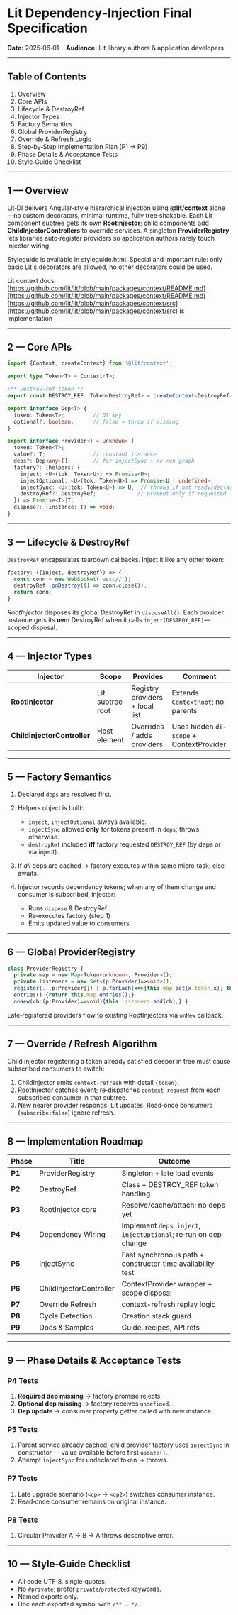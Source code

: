 # Lit Dependency‑Injection Final Specification

**Date:** 2025‑06‑01    **Audience:** Lit library authors & application developers

---

## Table of Contents

1. Overview
2. Core APIs
3. Lifecycle & DestroyRef
4. Injector Types
5. Factory Semantics
6. Global ProviderRegistry
7. Override & Refresh Logic
8. Step‑by‑Step Implementation Plan (P1 → P9)
9. Phase Details & Acceptance Tests
10. Style‑Guide Checklist

---

## 1 — Overview

Lit‑DI delivers Angular‑style hierarchical injection using **@lit/context** alone—no custom decorators, minimal runtime, fully tree‑shakable. Each Lit component subtree gets its own **RootInjector**; child components add **ChildInjectorControllers** to override services. A singleton **ProviderRegistry** lets libraries auto‑register providers so application authors rarely touch injector wiring.

Styleguide is available in styleguide.html. Special and important rule: only basic Lit's decorators are allowed, no other decorators could be used.

Lit context docs:
[https://github.com/lit/lit/blob/main/packages/context/README.md](https://github.com/lit/lit/blob/main/packages/context/README.md)
[https://github.com/lit/lit/blob/main/packages/context/src](https://github.com/lit/lit/blob/main/packages/context/src) is implementation

---

## 2 — Core APIs

```ts
import {Context, createContext} from '@lit/context';

export type Token<T> = Context<T>;

/** Destroy‑ref token */
export const DESTROY_REF: Token<DestroyRef> = createContext<DestroyRef>(Symbol('DestroyRef'));

export interface Dep<T> {
  token: Token<T>;         // DI key
  optional?: boolean;      // false ⇒ throw if missing
}

export interface Provider<T = unknown> {
  token: Token<T>;
  value?: T;               // constant instance
  deps?: Dep<any>[];       // for injectSync + re‑run graph
  factory?: (helpers: {
    inject: <U>(tok: Token<U>) => Promise<U>;
    injectOptional: <U>(tok: Token<U>) => Promise<U | undefined>;
    injectSync: <U>(tok: Token<U>) => U;  // throws if not ready/declared
    destroyRef?: DestroyRef;             // present only if requested
  }) => Promise<T>|T;
  dispose?: (instance: T) => void;
}
```

---

## 3 — Lifecycle & DestroyRef

`DestroyRef` encapsulates teardown callbacks. Inject it like any other token:

```ts
factory: ({inject, destroyRef}) => {
  const conn = new WebSocket('wss://');
  destroyRef!.onDestroy(() => conn.close());
  return conn;
}
```

*RootInjector* disposes its global DestroyRef in `disposeAll()`. Each provider instance gets its **own** DestroyRef when it calls `inject(DESTROY_REF)`—scoped disposal.

---

## 4 — Injector Types

| Injector                    | Scope            | Provides                        | Comment                                  |
| --------------------------- | ---------------- | ------------------------------- | ---------------------------------------- |
| **RootInjector**            | Lit subtree root | Registry providers + local list | Extends `ContextRoot`; no parents        |
| **ChildInjectorController** | Host element     | Overrides / adds providers      | Uses hidden `di-scope` + ContextProvider |

---

## 5 — Factory Semantics

1. Declared `deps` are resolved first.
2. Helpers object is built:

   * `inject`, `injectOptional` always available.
   * `injectSync` allowed **only** for tokens present in `deps`; throws otherwise.
   * `destroyRef` included **iff** factory requested `DESTROY_REF` (by deps or via inject).
3. If *all* deps are cached → factory executes within same micro‑task; else awaits.
4. Injector records dependency tokens; when any of them change and consumer is subscribed, injector:

   * Runs `dispose` & DestroyRef
   * Re‑executes factory (step 1)
   * Emits updated value to consumers.

---

## 6 — Global ProviderRegistry

```ts
class ProviderRegistry {
  private map = new Map<Token<unknown>, Provider>();
  private listeners = new Set<(p:Provider)=>void>();
  register(...p:Provider[]) { p.forEach(x=>{this.map.set(x.token,x); this.listeners.forEach(cb=>cb(x));}); }
  entries() {return this.map.entries();}
  onNew(cb:(p:Provider)=>void){this.listeners.add(cb);} }
```

Late‑registered providers flow to existing RootInjectors via `onNew` callback.

---

## 7 — Override / Refresh Algorithm

Child injector registering a token already satisfied deeper in tree must cause subscribed consumers to switch:

1. ChildInjector emits `context-refresh` with detail `{token}`.
2. RootInjector catches event; re‑dispatches `context-request` from each subscribed consumer in that subtree.
3. New nearer provider responds; Lit updates.
   Read‑once consumers (`subscribe:false`) ignore refresh.

---

## 8 — Implementation Roadmap

| Phase  | Title                   | Outcome                                                            |
| ------ | ----------------------- | ------------------------------------------------------------------ |
| **P1** | ProviderRegistry        | Singleton + late load events                                       |
| **P2** | DestroyRef              | Class + DESTROY\_REF token handling                                |
| **P3** | RootInjector core       | Resolve/cache/attach; no deps yet                                  |
| **P4** | Dependency Wiring       | Implement `deps`, `inject`, `injectOptional`; re‑run on dep change |
| **P5** | injectSync              | Fast synchronous path + constructor‑time availability test         |
| **P6** | ChildInjectorController | ContextProvider wrapper + scope disposal                           |
| **P7** | Override Refresh        | context-refresh replay logic                                       |
| **P8** | Cycle Detection         | Creation stack guard                                               |
| **P9** | Docs & Samples          | Guide, recipes, API refs                                           |

---

## 9 — Phase Details & Acceptance Tests

### P4 Tests

1. **Required dep missing** → factory promise rejects.
2. **Optional dep missing** → factory receives `undefined`.
3. **Dep update** → consumer property getter called with new instance.

### P5 Tests

1. Parent service already cached; child provider factory uses `injectSync` in constructor — value available before first `update()`.
2. Attempt `injectSync` for undeclared token → throws.

### P7 Tests

1. Late upgrade scenario (`<cp>` → `<cp2>`) switches consumer instance.
2. Read‑once consumer remains on original instance.

### P8 Tests

1. Circular Provider A → B → A throws descriptive error.

---

## 10 — Style‑Guide Checklist

* All code UTF‑8, single‑quotes.
* No `#private`; prefer `private`/`protected` keywords.
* Named exports only.
* Doc each exported symbol with `/** … */`.